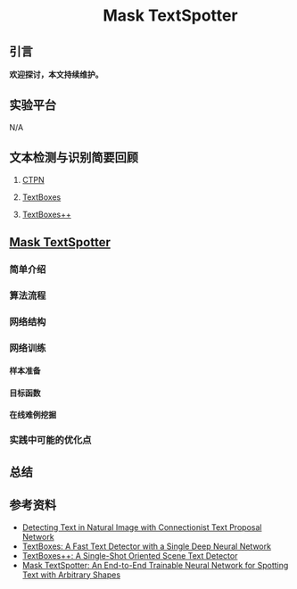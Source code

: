 # 　　　　　　Mask TextSpotter
## 引言

**欢迎探讨，本文持续维护。**

## 实验平台

N/A

## 文本检测与识别简要回顾

1. [CTPN](https://arxiv.org/abs/1609.03605)

2. [TextBoxes](https://arxiv.org/abs/1611.06779v1)

3. [TextBoxes++](https://arxiv.org/abs/1801.02765)

## [Mask TextSpotter](https://arxiv.org/abs/1807.02242)

### 简单介绍

### 算法流程

### 网络结构

### 网络训练

#### 样本准备

#### 目标函数

#### 在线难例挖掘

### 实践中可能的优化点

## 总结

## 参考资料

+ [Detecting Text in Natural Image with Connectionist Text Proposal Network](https://arxiv.org/abs/1609.03605)
+ [TextBoxes: A Fast Text Detector with a Single Deep Neural Network](https://arxiv.org/abs/1611.06779v1)
+ [TextBoxes++: A Single-Shot Oriented Scene Text Detector](https://arxiv.org/abs/1801.02765)
+ [Mask TextSpotter: An End-to-End Trainable Neural Network for Spotting Text with Arbitrary Shapes](https://arxiv.org/abs/1807.02242)
